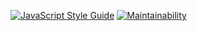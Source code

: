 [![JavaScript Style Guide](https://img.shields.io/badge/code_style-standard-brightgreen.svg)](https://standardjs.com)
[![Maintainability](https://api.codeclimate.com/v1/badges/d4e9d557c6b1d8fe28b5/maintainability)](https://codeclimate.com/github/gblok/ssr/maintainability)